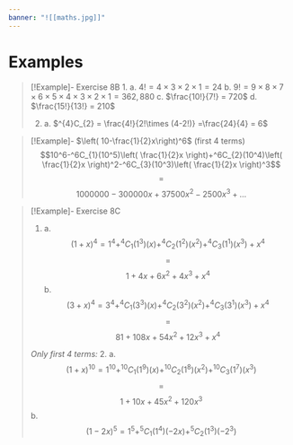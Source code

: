 ```yaml
---
banner: "![[maths.jpg]]"
---
```

# Examples

> [!Example]- Exercise 8B
> 1. 
>    a. $4! = 4\times 3\times 2\times 1 = 24$
>    b. $9! = 9 \times 8 \times 7\times 6\times 5\times 4\times 3\times 2\times 1 = 362,880$
>    c. $\frac{10!}{7!} = 720$
>    d. $\frac{15!}{13!} = 210$
> 
> 2. 
>    a. $^{4}C_{2} = \frac{4!}{2!\times (4-2!)} =\frac{24}{4} = 6$

> [!Example]- $\left( 10-\frac{1}{2}x\right)^6$ (first 4 terms)
> $$10^6-^6C_{1}(10^5)\left( \frac{1}{2}x \right)+^6C_{2}(10^4)\left( \frac{1}{2}x \right)^2-^6C_{3}(10^3)\left( \frac{1}{2}x \right)^3$$
> $$=$$
> $$1000000-300000x+37500x^2-2500x^3+\dots$$

> [!Example]- Exercise 8C
> 1. a. 
> $$(1+x)^{4}=1^4+^4C_{1}(1^3)(x)+^4C_{2}(1^2)(x^2)+^4C_{3}(1^1)(x^3)+x^4$$
> $$=$$
>  $$1+4x+6x^2+4x^3+x^4$$
>  b. 
>  $$(3+x)^{4}=3^4+^4C_{1}(3^3)(x)+^4C_{2}(3^2)(x^2)+^4C_{3}(3^1)(x^3)+x^4$$
>  $$=$$
>  $$81+108x+54x^2+12x^3+x^4$$
>  
>  *Only first 4 terms:*
>  2. a. 
>  $$(1+x)^{10} = 1^{10}+^{10}C_{1}(1^9)(x)+^{10}C_{2}(1^8)(x^2)+^{10}C_{3}(1^7)(x^3)$$
>  $$=$$
>  $$1+10x+45x^2+120x^3$$
>  b.
>  $$(1-2x)^{5}=1^5+^5C_{1}(1^4)(-2x)+^5C_{2}(1^3)(-2^3)$$

